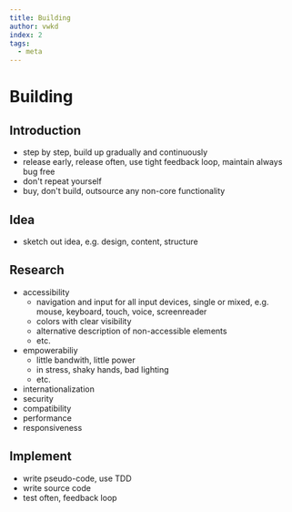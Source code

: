 ```yaml
---
title: Building
author: vwkd
index: 2
tags:
  - meta
---
```

# Building

<!-- ToDo: Finish -->



## Introduction

- step by step, build up gradually and continuously
- release early, release often, use tight feedback loop, maintain always bug free
- don't repeat yourself
- buy, don't build, outsource any non-core functionality



## Idea

- sketch out idea, e.g. design, content, structure



## Research

- accessibility
  - navigation and input for all input devices, single or mixed, e.g. mouse, keyboard, touch, voice, screenreader
  - colors with clear visibility
  - alternative description of non-accessible elements
  - etc.
- empowerabiliy
  - little bandwith, little power
  - in stress, shaky hands, bad lighting
  - etc.
- internationalization
- security
- compatibility
- performance
- responsiveness



## Implement

- write pseudo-code, use TDD
- write source code
- test often, feedback loop